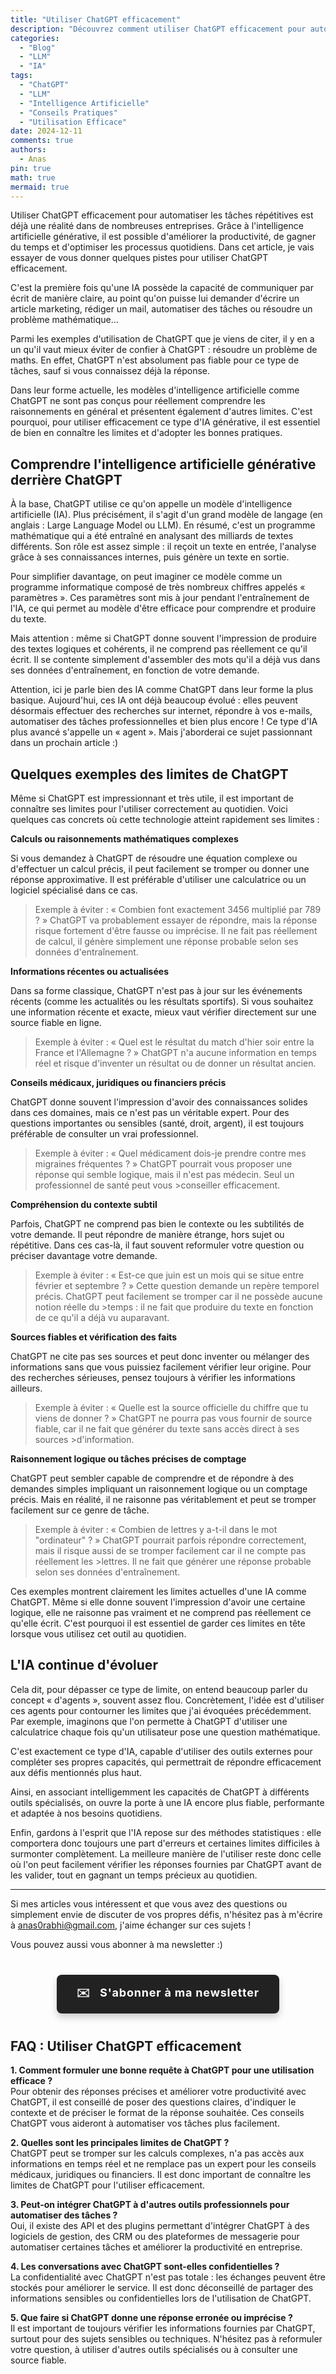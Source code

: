```yaml
---
title: "Utiliser ChatGPT efficacement"
description: "Découvrez comment utiliser ChatGPT efficacement pour automatiser vos tâches, améliorer votre productivité et comprendre les limites de l'intelligence artificielle générative, avec des exemples concrets et des conseils pratiques."
categories:
  - "Blog"
  - "LLM"
  - "IA"
tags:
  - "ChatGPT"
  - "LLM"
  - "Intelligence Artificielle"
  - "Conseils Pratiques"
  - "Utilisation Efficace"
date: 2024-12-11
comments: true
authors:
  - Anas
pin: true
math: true
mermaid: true
---
```


Utiliser ChatGPT efficacement pour automatiser les tâches répétitives est déjà une réalité dans de nombreuses entreprises. Grâce à l'intelligence artificielle générative, il est possible d'améliorer la productivité, de gagner du temps et d'optimiser les processus quotidiens. Dans cet article, je vais essayer de vous donner quelques pistes pour utiliser ChatGPT efficacement.

C'est la première fois qu'une IA possède la capacité de communiquer par écrit de manière claire, au point qu'on puisse lui demander d'écrire un article marketing, rédiger un mail, automatiser des tâches ou résoudre un problème mathématique...

Parmi les exemples d'utilisation de ChatGPT que je viens de citer, il y en a un qu'il vaut mieux éviter de confier à ChatGPT : résoudre un problème de maths. En effet, ChatGPT n'est absolument pas fiable pour ce type de tâches, sauf si vous connaissez déjà la réponse. 

Dans leur forme actuelle, les modèles d'intelligence artificielle comme ChatGPT ne sont pas conçus pour réellement comprendre les raisonnements en général et présentent également d'autres limites. C'est pourquoi, pour utiliser efficacement ce type d'IA générative, il est essentiel de bien en connaître les limites et d'adopter les bonnes pratiques. 

<!-- more -->

## Comprendre l'intelligence artificielle générative derrière ChatGPT

À la base, ChatGPT utilise ce qu'on appelle un modèle d'intelligence artificielle (IA). Plus précisément, il s'agit d'un grand modèle de langage (en anglais : Large Language Model ou LLM). En résumé, c'est un programme mathématique qui a été entraîné en analysant des milliards de textes différents. Son rôle est assez simple : il reçoit un texte en entrée, l'analyse grâce à ses connaissances internes, puis génère un texte en sortie.

Pour simplifier davantage, on peut imaginer ce modèle comme un programme informatique composé de très nombreux chiffres appelés « paramètres ». Ces paramètres sont mis à jour pendant l'entraînement de l'IA, ce qui permet au modèle d'être efficace pour comprendre et produire du texte.

Mais attention : même si ChatGPT donne souvent l'impression de produire des textes logiques et cohérents, il ne comprend pas réellement ce qu'il écrit. Il se contente simplement d'assembler des mots qu'il a déjà vus dans ses données d'entraînement, en fonction de votre demande.

Attention, ici je parle bien des IA comme ChatGPT dans leur forme la plus basique. Aujourd'hui, ces IA ont déjà beaucoup évolué : elles peuvent désormais effectuer des recherches sur internet, répondre à vos e-mails, automatiser des tâches professionnelles et bien plus encore ! Ce type d'IA plus avancé s'appelle un « agent ». Mais j'aborderai ce sujet passionnant dans un prochain article :)

## Quelques exemples des limites de ChatGPT

Même si ChatGPT est impressionnant et très utile, il est important de connaître ses limites pour l'utiliser correctement au quotidien. Voici quelques cas concrets où cette technologie atteint rapidement ses limites :


**Calculs ou raisonnements mathématiques complexes**

Si vous demandez à ChatGPT de résoudre une équation complexe ou d'effectuer un calcul précis, il peut facilement se tromper ou donner une réponse approximative. Il est préférable d'utiliser une calculatrice ou un logiciel spécialisé dans ce cas.

>Exemple à éviter :
>« Combien font exactement 3456 multiplié par 789 ? »
>ChatGPT va probablement essayer de répondre, mais la réponse risque fortement d'être fausse ou imprécise. Il ne fait pas 
>réellement de calcul, il génère simplement une réponse probable selon ses données d'entraînement.

**Informations récentes ou actualisées**

Dans sa forme classique, ChatGPT n'est pas à jour sur les événements récents (comme les actualités ou les résultats sportifs). Si vous souhaitez une information récente et exacte, mieux vaut vérifier directement sur une source fiable en ligne.

>Exemple à éviter :
>« Quel est le résultat du match d'hier soir entre la France et l'Allemagne ? »
>ChatGPT n'a aucune information en temps réel et risque d'inventer un résultat ou de donner un résultat ancien.

**Conseils médicaux, juridiques ou financiers précis**

ChatGPT donne souvent l'impression d'avoir des connaissances solides dans ces domaines, mais ce n'est pas un véritable expert. Pour des questions importantes ou sensibles (santé, droit, argent), il est toujours préférable de consulter un vrai professionnel.

>Exemple à éviter :
>« Quel médicament dois-je prendre contre mes migraines fréquentes ? »
>ChatGPT pourrait vous proposer une réponse qui semble logique, mais il n'est pas médecin. Seul un professionnel de santé peut vous >conseiller efficacement.

**Compréhension du contexte subtil**

Parfois, ChatGPT ne comprend pas bien le contexte ou les subtilités de votre demande. Il peut répondre de manière étrange, hors sujet ou répétitive. Dans ces cas-là, il faut souvent reformuler votre question ou préciser davantage votre demande.

>Exemple à éviter :
>« Est-ce que juin est un mois qui se situe entre février et septembre ? »
>Cette question demande un repère temporel précis. ChatGPT peut facilement se tromper car il ne possède aucune notion réelle du >temps : il ne fait que produire du texte en fonction de ce qu'il a déjà vu auparavant.

**Sources fiables et vérification des faits**

ChatGPT ne cite pas ses sources et peut donc inventer ou mélanger des informations sans que vous puissiez facilement vérifier leur origine. Pour des recherches sérieuses, pensez toujours à vérifier les informations ailleurs.

>Exemple à éviter :
>« Quelle est la source officielle du chiffre que tu viens de donner ? »
>ChatGPT ne pourra pas vous fournir de source fiable, car il ne fait que générer du texte sans accès direct à ses sources >d'information.

**Raisonnement logique ou tâches précises de comptage**

ChatGPT peut sembler capable de comprendre et de répondre à des demandes simples impliquant un raisonnement logique ou un comptage précis. Mais en réalité, il ne raisonne pas véritablement et peut se tromper facilement sur ce genre de tâche.

>Exemple à éviter :
>« Combien de lettres y a-t-il dans le mot "ordinateur" ? »
>ChatGPT pourrait parfois répondre correctement, mais il risque aussi de se tromper facilement car il ne compte pas réellement les >lettres. Il ne fait que générer une réponse probable selon ses données d'entraînement.

Ces exemples montrent clairement les limites actuelles d'une IA comme ChatGPT. Même si elle donne souvent l'impression d'avoir une certaine logique, elle ne raisonne pas vraiment et ne comprend pas réellement ce qu'elle écrit. C'est pourquoi il est essentiel de garder ces limites en tête lorsque vous utilisez cet outil au quotidien.

## L'IA continue d'évoluer

Cela dit, pour dépasser ce type de limite, on entend beaucoup parler du concept « d'agents », souvent assez flou. Concrètement, l'idée est d'utiliser ces agents pour contourner les limites que j'ai évoquées précédemment. Par exemple, imaginons que l'on permette à ChatGPT d'utiliser une calculatrice chaque fois qu'un utilisateur pose une question mathématique.

C'est exactement ce type d'IA, capable d'utiliser des outils externes pour compléter ses propres capacités, qui permettrait de répondre efficacement aux défis mentionnés plus haut.

Ainsi, en associant intelligemment les capacités de ChatGPT à différents outils spécialisés, on ouvre la porte à une IA encore plus fiable, performante et adaptée à nos besoins quotidiens.

Enfin, gardons à l'esprit que l'IA repose sur des méthodes statistiques : elle comportera donc toujours une part d'erreurs et certaines limites difficiles à surmonter complètement. La meilleure manière de l'utiliser reste donc celle où l'on peut facilement vérifier les réponses fournies par ChatGPT avant de les valider, tout en gagnant un temps précieux au quotidien.

---------

Si mes articles vous intéressent et que vous avez des questions ou simplement envie de discuter de vos propres défis, n'hésitez pas à m'écrire à anas0rabhi@gmail.com, j'aime échanger sur ces sujets !

Vous pouvez aussi vous abonner à ma newsletter :)

<div style="text-align: center; margin: 40px 0;">
  <a href="https://anas-ai.kit.com/d8b1a255cc" target="_blank" style="display: inline-block; background-color: #222222; color: #ffffff; font-weight: bold; padding: 16px 32px; text-decoration: none; border-radius: 8px; font-size: 18px; letter-spacing: 0.8px; box-shadow: 0 6px 12px rgba(0, 0, 0, 0.2); transition: all 0.3s ease; border: none;">
    <span style="margin-right: 10px;">✉️</span> S'abonner à ma newsletter
  </a>
</div>

## FAQ : Utiliser ChatGPT efficacement

**1. Comment formuler une bonne requête à ChatGPT pour une utilisation efficace ?**  
Pour obtenir des réponses précises et améliorer votre productivité avec ChatGPT, il est conseillé de poser des questions claires, d'indiquer le contexte et de préciser le format de la réponse souhaitée. Ces conseils ChatGPT vous aideront à automatiser vos tâches plus facilement.

**2. Quelles sont les principales limites de ChatGPT ?**  
ChatGPT peut se tromper sur les calculs complexes, n'a pas accès aux informations en temps réel et ne remplace pas un expert pour les conseils médicaux, juridiques ou financiers. Il est donc important de connaître les limites de ChatGPT pour l'utiliser efficacement.

**3. Peut-on intégrer ChatGPT à d'autres outils professionnels pour automatiser des tâches ?**  
Oui, il existe des API et des plugins permettant d'intégrer ChatGPT à des logiciels de gestion, des CRM ou des plateformes de messagerie pour automatiser certaines tâches et améliorer la productivité en entreprise.

**4. Les conversations avec ChatGPT sont-elles confidentielles ?**  
La confidentialité avec ChatGPT n'est pas totale : les échanges peuvent être stockés pour améliorer le service. Il est donc déconseillé de partager des informations sensibles ou confidentielles lors de l'utilisation de ChatGPT.

**5. Que faire si ChatGPT donne une réponse erronée ou imprécise ?**  
Il est important de toujours vérifier les informations fournies par ChatGPT, surtout pour des sujets sensibles ou techniques. N'hésitez pas à reformuler votre question, à utiliser d'autres outils spécialisés ou à consulter une source fiable.

